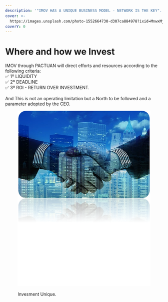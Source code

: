 ```yaml
---
description: '"IMOV HAS A UNIQUE BUSINESS MODEL - NETWORK IS THE KEY".'
cover: >-
  https://images.unsplash.com/photo-1552664730-d307ca884978?ixid=MnwxMjA3fDB8MHxwaG90by1wYWdlfHx8fGVufDB8fHx8&ixlib=rb-1.2.1&auto=format&fit=crop&w=2970&q=80
coverY: 0
---
```


# Where and how we Invest

IMOV through PACTUAN will direct efforts and resources according to the following criteria:\
✅ 1º LIQUIDITY\
✅ 2º DEADLINE\
✅ 3º ROI - RETURN OVER INVESTMENT.\
\
And This is not an operating limitation but a North to be followed and a parameter adopted by the CEO.

<figure><img src="../../.gitbook/assets/image (2).png" alt=""><figcaption><p>Invesment Unique.</p></figcaption></figure>

